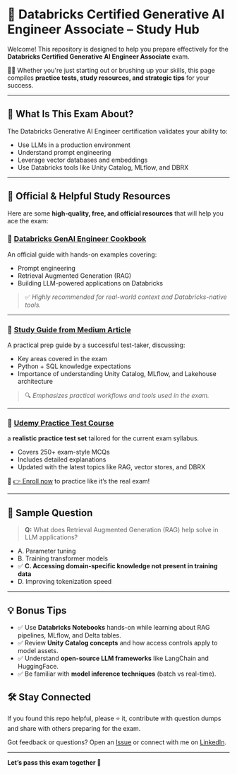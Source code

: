 
# 🚀 Databricks Certified Generative AI Engineer Associate – Study Hub

Welcome! This repository is designed to help you prepare effectively for the **Databricks Certified Generative AI Engineer Associate** exam.

👨‍🏫 Whether you're just starting out or brushing up your skills, this page compiles **practice tests, study resources, and strategic tips** for your success.

---

## 🧠 What Is This Exam About?

The Databricks Generative AI Engineer certification validates your ability to:

- Use LLMs in a production environment
- Understand prompt engineering
- Leverage vector databases and embeddings
- Use Databricks tools like Unity Catalog, MLflow, and DBRX

---

## 📘 Official & Helpful Study Resources

Here are some **high-quality, free, and official resources** that will help you ace the exam:

### 🔹 [Databricks GenAI Engineer Cookbook](https://docs.databricks.com/aws/en/generative-ai/tutorials/ai-cookbook )
An official guide with hands-on examples covering:

- Prompt engineering
- Retrieval Augmented Generation (RAG)
- Building LLM-powered applications on Databricks

> ✅ *Highly recommended for real-world context and Databricks-native tools.*

---

### 🔹 [Study Guide from Medium Article](https://medium.com/@mdjuberrahman/ultimate-guide-to-the-databricks-certified-generative-ai-engineer-associate-exam-structure-topics-1a2ec3a6f56f)
A practical prep guide by a successful test-taker, discussing:

- Key areas covered in the exam
- Python + SQL knowledge expectations
- Importance of understanding Unity Catalog, MLflow, and Lakehouse architecture

> 🔍 *Emphasizes practical workflows and tools used in the exam.*

---

### 🔹 [Udemy Practice Test Course](https://www.udemy.com/course/databricks-certified-generative-ai-engineer-practice-tests/)
a **realistic practice test set** tailored for the current exam syllabus.

- Covers 250+ exam-style MCQs
- Includes detailed explanations
- Updated with the latest topics like RAG, vector stores, and DBRX

🎯 [👉 Enroll now](https://www.udemy.com/course/databricks-certified-generative-ai-engineer-practice-tests/) to practice like it’s the real exam!

---

## 📌 Sample Question

> **Q:** What does Retrieval Augmented Generation (RAG) help solve in LLM applications?

- A. Parameter tuning
- B. Training transformer models
- ✅ **C. Accessing domain-specific knowledge not present in training data**
- D. Improving tokenization speed

---

## 💡 Bonus Tips

- ✅ Use **Databricks Notebooks** hands-on while learning about RAG pipelines, MLflow, and Delta tables.
- ✅ Review **Unity Catalog concepts** and how access controls apply to model assets.
- ✅ Understand **open-source LLM frameworks** like LangChain and HuggingFace.
- ✅ Be familiar with **model inference techniques** (batch vs real-time).


## 🛠️ Stay Connected

If you found this repo helpful, please ⭐ it, contribute with question dumps and share with others preparing for the exam.

Got feedback or questions? Open an [Issue](https://github.com/your-repo/issues) or connect with me on [LinkedIn](https://www.linkedin.com/in/mdjuberrahman/).

---

**Let’s pass this exam together 💪**

